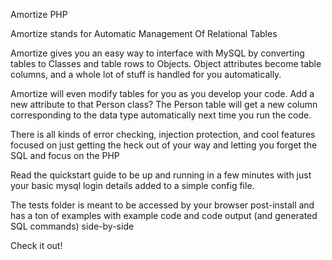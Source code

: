 Amortize PHP

Amortize stands for Automatic Management Of Relational Tables

Amortize gives you an easy way to interface with MySQL by converting tables to Classes and table rows to Objects.
Object attributes become table columns, and a whole lot of stuff is handled for you automatically.

Amortize will even modify tables for you as you develop your code. Add a new attribute to that Person class? The Person table will get a new column corresponding to the data type automatically next time you run the code.

There is all kinds of error checking, injection protection, and cool features focused on just getting the heck out of your way and letting you forget the SQL and focus on the PHP

Read the quickstart guide to be up and running in a few minutes with just your basic mysql login details added to a simple config file.

The tests folder is meant to be accessed by your browser post-install and has a ton of examples with example code and code output (and generated SQL commands) side-by-side

Check it out!
